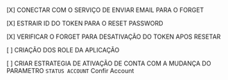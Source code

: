 [X] CONECTAR COM O SERVIÇO DE ENVIAR EMAIL PARA O FORGET

[X] ESTRAIR ID DO TOKEN PARA O RESET PASSWORD

[X] VERIFICAR O FORGET PARA DESATIVAÇÃO DO TOKEN APOS RESETAR

[ ] CRIAÇÃO DOS ROLE DA APLICAÇÃO

[ ] CRIAR ESTRATEGIA DE ATIVAÇÃO DE CONTA COM A MUDANÇA DO PARAMETRO ```STATUS ACCOUNT``` Confir Account
